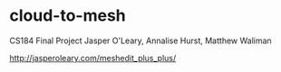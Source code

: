 # cloud-to-mesh
CS184 Final Project
Jasper O'Leary, Annalise Hurst, Matthew Waliman

http://jasperoleary.com/meshedit_plus_plus/
